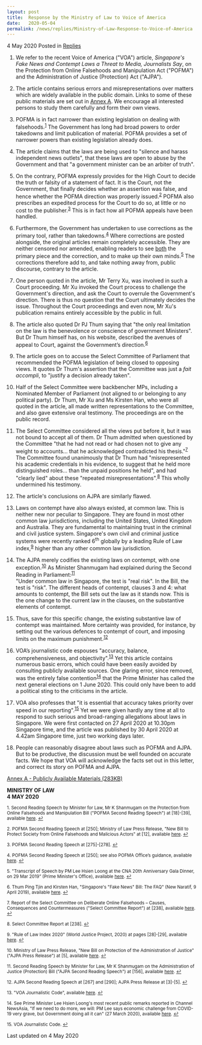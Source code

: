 ```yaml
---
layout: post
title:  Response by the Ministry of Law to Voice of America
date:   2020-05-04
permalink: /news/replies/Ministry-of-Law-Response-to-Voice-of-America
---
```


4 May 2020 Posted in [Replies](/news/replies)

<ol start="1">
<li> We refer to the recent Voice of America ("VOA") article, <i>Singapore's Fake News and Contempt Laws a Threat to Media, Journalists Say</i>, on the Protection from Online Falsehoods and Manipulation Act ("POFMA") and the Administration of Justice (Protection) Act ("AJPA").</li>
</ol>

<ol start="2">
<li> The article contains serious errors and misrepresentations over matters which are widely available in the public domain. Links to some of these public materials are set out in <u>Annex A</u>. We encourage all interested persons to study them carefully and form their own views.</li>
</ol>

<ol start="3">
<li> POFMA is in fact narrower than existing legislation on dealing with falsehoods.<sup><a href="#fn1" id="ref1">1</a></sup> The Government has long had broad powers to order takedowns and limit publication of material. POFMA provides a set of narrower powers than existing legislation already does.</li>
</ol>

<ol start="4">
<li> The article claims that the laws are being used to "silence and harass independent news outlets", that these laws are open to abuse by the Government and that "a government minister can be an arbiter of truth".</li>
</ol>

<ol start="5">
<li> On the contrary, POFMA expressly provides for the High Court to decide the truth or falsity of a statement of fact. It is the Court, not the Government, that finally decides whether an assertion was false, and hence whether the POFMA direction was properly issued.<sup><a href="#fn2" id="ref2">2</a></sup> POFMA also prescribes an expedited process for the Court to do so, at little or no cost to the publisher.<sup><a href="#fn3" id="ref3">3</a></sup> This is in fact how all POFMA appeals have been handled.</li>
</ol>

<ol start="6">
<li> Furthermore, the Government has undertaken to use corrections as the primary tool, rather than takedowns.<sup><a href="#fn4" id="ref4">4</a></sup> Where corrections are posted alongside, the original articles remain completely accessible. They are neither censored nor amended, enabling readers to see <u>both</u> the primary piece and the correction, and to make up their own minds.<sup><a href="#fn5" id="ref5">5</a></sup> The corrections therefore add to, and take nothing away from, public discourse, contrary to the article.</li>
</ol>

<ol start="7">
<li> One person quoted in the article, Mr Terry Xu, was involved in such a Court proceeding. Mr Xu invoked the Court process to challenge the Government's direction, and ask the Court to overrule the Government's direction. There is thus no question that the Court ultimately decides the issue. Throughout the Court proceedings and even now, Mr Xu's publication remains entirely accessible by the public in full.</li>
</ol>

<ol start="8">
<li> The article also quoted Dr PJ Thum saying that "the only real limitation on the law is the benevolence or conscience of government Ministers". But Dr Thum himself has, on his website, described the avenues of appeal to Court, against the Government’s direction.<sup><a href="#fn6" id="ref6">6</a></sup></li>
</ol>

<ol start="9">
<li> The article goes on to accuse the Select Committee of Parliament that recommended the POFMA legislation of being closed to opposing views. It quotes Dr Thum's assertion that the Committee was just a <i>fait accompli</i>, to "justify a decision already taken".</li>
</ol>

<ol start="10">
<li> Half of the Select Committee were backbencher MPs, including a Nominated Member of Parliament (not aligned to or belonging to any political party). Dr Thum, Mr Xu and Ms Kirsten Han, who were all quoted in the article, all made written representations to the Committee, and also gave extensive oral testimony. The proceedings are on the public record.</li>
</ol>

<ol start="11">
<li> The Select Committee considered all the views put before it, but it was not bound to accept all of them. Dr Thum admitted when questioned by the Committee "that he had not read or had chosen not to give any weight to accounts... that he acknowledged contradicted his thesis."<sup><a href="#fn7" id="ref7">7</a></sup> The Committee found unanimously that Dr Thum had "misrepresented his academic credentials in his evidence, to suggest that he held more distinguished roles... than the unpaid positions he held", and had "clearly lied" about these "repeated misrepresentations".<sup><a href="#fn8" id="ref8">8</a></sup> This wholly undermined his testimony.</li>
</ol>

<ol start="12">
<li> The article's conclusions on AJPA are similarly flawed.</li>
</ol>

<ol start="13">
<li> Laws on contempt have also always existed, at common law. This is neither new nor peculiar to Singapore. They are found in most other common law jurisdictions, including the United States, United Kingdom and Australia. They are fundamental to maintaining trust in the criminal and civil justice system. Singapore's own civil and criminal justice systems were recently ranked 6<sup>th</sup> globally by a leading Rule of Law index,<sup><a href="#fn9" id="ref9">9</a></sup> higher than any other common law jurisdiction.</li>
</ol>

<ol start="14">
<li> The AJPA merely codifies the existing laws on contempt, with one exception.<sup><a href="#fn10" id="ref10">10</a></sup> As Minister Shanmugam had explained during the Second Reading in Parliament:<sup><a href="#fn11" id="ref11">11</a></sup>
<br>
"Under common law in Singapore, the test is "real risk". In the Bill, the test is "risk". The different heads of contempt, clauses 3 and 4: what amounts to contempt, the Bill sets out the law as it stands now. This is the one change to the current law in the clauses, on the substantive elements of contempt.</li>
</ol>

<ol start="15">
<li> Thus, save for this specific change, the existing substantive law of contempt was maintained. More certainty was provided, for instance, by setting out the various defences to contempt of court, and imposing limits on the maximum punishment.<sup><a href="#fn12" id="ref12">12</a></sup></li>
</ol>

<ol start="16">
<li> VOA’s journalistic code espouses "accuracy, balance, comprehensiveness, and objectivity".<sup><a href="#fn13" id="ref13">13</a></sup> Yet this article contains numerous basic errors, which could have been easily avoided by consulting publicly available sources. One glaring error, since removed, was the entirely false contention<sup><a href="#fn14" id="ref14">14</a></sup> that the Prime Minister has called the next general elections on 1 June 2020. This could only have been to add a political sting to the criticisms in the article.</li>
</ol>

<ol start="17">
<li> VOA also professes that "it is essential that accuracy takes priority over speed in our reporting".<sup><a href="#fn15" id="ref15">15</a></sup> Yet we were given hardly any time at all to respond to such serious and broad-ranging allegations about laws in Singapore. We were first contacted on 27 April 2020 at 10.30pm Singapore time, and the article was published by 30 April 2020 at 4.42am Singapore time, just two working days later.</li>
</ol>

<ol start="18">
<li> People can reasonably disagree about laws such as POFMA and AJPA. But to be productive, the discussion must be well founded on accurate facts. We hope that VOA will acknowledge the facts set out in this letter, and correct its story on POFMA and AJPA.</li>
</ol>


[Annex A - Publicly Available Materials (283KB)](/news/replies/AnnexA_Publicly_Available_Materials.pdf)


**MINISTRY OF LAW**  
**4 MAY 2020** 


<p><sup id="fn1"> 1. Second Reading Speech by Minister for Law, Mr K Shanmugam on the Protection from Online Falsehoods and Manipulation Bill ("POFMA Second Reading Speech") at [18]-[39], available <a href="https://www.mlaw.gov.sg/news/parliamentary-speeches/second-reading-speech-by-minister-for-law-k-shanmugam-on-the-protection-from-online-falsehoods-and-manipulation-bill">here</a>. <a href="#ref1" title="Jump back to footnote 1 in the text.">↩</a></sup></p>

<p><sup id="fn2"> 2. POFMA Second Reading Speech at [250]; Ministry of Law Press Release, "New Bill to Protect Society from Online Falsehoods and Malicious Actors" at [12], available <a href="https://www.mlaw.gov.sg/news/press-releases/new-bill-to-protect-society-from-online-falsehoods-and-malicious-actors">here</a>. <a href="#ref2" title="Jump back to footnote 2 in the text.">↩</a></sup></p>

<p><sup id="fn3"> 3. POFMA Second Reading Speech at [275]-[278]. <a href="#ref3" title="Jump back to footnote 3 in the text.">↩</a></sup></p>

<p><sup id="fn4"> 4. POFMA Second Reading Speech at [250]; see also POFMA Office’s guidance, available <a href="https://www.pofmaoffice.gov.sg/regulations/protection-from-online-falsehoods-and-manipulation-act">here</a>. <a href="#ref4" title="Jump back to footnote 4 in the text.">↩</a></sup></p>

<p><sup id="fn5"> 5. "Transcript of Speech by PM Lee Hsien Loong at the CNA 20th Anniversary Gala Dinner, on 29 Mar 2019” (Prime Minister's Office), available <a href="https://www.pmo.gov.sg/Newsroom/CNA-20th-Anniversary-Gala-Dinner">here</a>. <a href="#ref5" title="Jump back to footnote 5 in the text.">↩</a></sup></p>

<p><sup id="fn6"> 6. Thum Ping Tjin and Kirsten Han, "Singapore's "Fake News" Bill: The FAQ" (New Naratif, 9 April 2019), available <a href="https://newnaratif.com/research/singapores-fake-news-bill-the-faq">here</a>. <a href="#ref6" title="Jump back to footnote 6 in the text.">↩</a></sup></p>

<p><sup id="fn7"> 7. Report of the Select Committee on Deliberate Online Falsehoods – Causes, Consequences and Countermeasures ("Select Committee Report") at [238], available <a href="https://www.parliament.gov.sg/sconlinefalsehoods">here</a>. <a href="#ref7" title="Jump back to footnote 7 in the text.">↩</a></sup></p>

<p><sup id="fn8"> 8. Select Committee Report at [238]. <a href="#ref8" title="Jump back to footnote 8 in the text.">↩</a></sup></p>

<p><sup id="fn9"> 9. "Rule of Law Index 2020" (World Justice Project, 2020) at pages [28]-[29], available <a href="https://worldjusticeproject.org/sites/default/files/documents/WJP-ROLI-2020-Online_0.pdf">here</a>. <a href="#ref9" title="Jump back to footnote 9 in the text.">↩</a></sup></p>

<p><sup id="fn10"> 10. Ministry of Law Press Release, "New Bill on Protection of the Administration of Justice" ("AJPA Press Release") at [5], available <a href="https://www.mlaw.gov.sg/news/press-releases/new-bill-on-protection-of-the-administration-of-justice">here</a>. <a href="#ref10" title="Jump back to footnote 10 in the text.">↩</a></sup></p>

<p><sup id="fn11"> 11. Second Reading Speech by Minister for Law, Mr K Shanmugam on the Administration of Justice (Protection) Bill ("AJPA Second Reading Speech") at [156], available <a href="https://www.mlaw.gov.sg/news/parliamentary-speeches/second-reading-speech-by-minister-for-law--mr-k-shanmugam--on-th1">here</a>. <a href="#ref11" title="Jump back to footnote 11 in the text.">↩</a></sup></p>

<p><sup id="fn12"> 12. AJPA Second Reading Speech at [267] and [290]; AJPA Press Release at [3]-[5]. <a href="#ref12" title="Jump back to footnote 12 in the text.">↩</a></sup></p>

<p><sup id="fn13"> 13. "VOA Journalistic Code", available <a href="https://www.voanews.com/archive/voa-journalistic-code">here</a>. <a href="#ref13" title="Jump back to footnote 13 in the text.">↩</a></sup></p>

<p><sup id="fn14"> 14. See Prime Minister Lee Hsien Loong's most recent public remarks reported in Channel NewsAsia, "If we need to do more, we will: PM Lee says economic challenge from COVID-19 very grave, but Government doing all it can" (27 March 2020), available <a href="http://www.channelnewsasia.com/news/singapore/covid19-lee-hsien-loong-what-lies-ahead-transcript-12582948">here</a>. <a href="#ref14" title="Jump back to footnote 14 in the text.">↩</a></sup></p>

<p><sup id="fn15"> 15. VOA Journalistic Code. <a href="#ref15" title="Jump back to footnote 15 in the text.">↩</a></sup></p>



<p class="right-side-updated">Last updated on 4 May 2020</p> 
